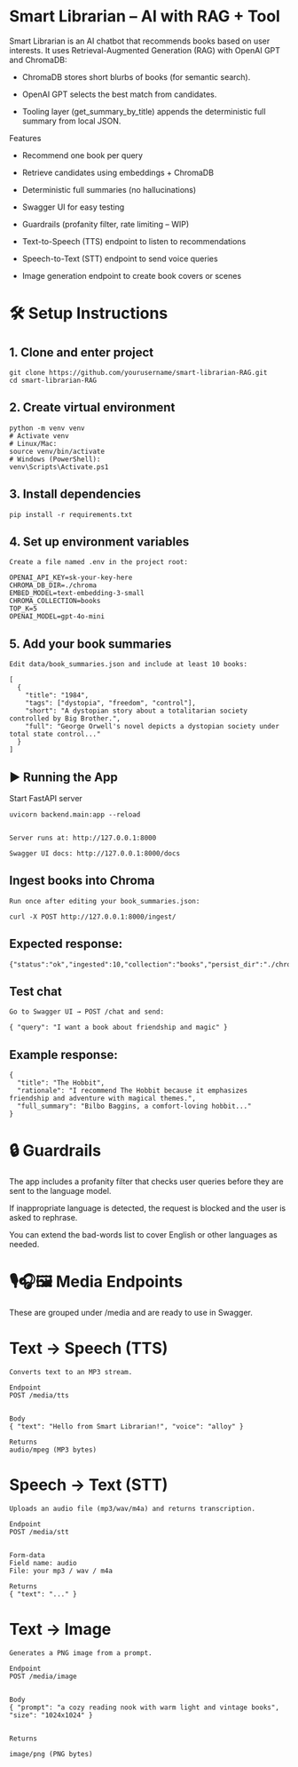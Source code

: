 # Smart Librarian – AI with RAG + Tool

Smart Librarian is an AI chatbot that recommends books based on user interests.
It uses Retrieval-Augmented Generation (RAG) with OpenAI GPT and ChromaDB:

- ChromaDB stores short blurbs of books (for semantic search).

- OpenAI GPT selects the best match from candidates.

- Tooling layer (get_summary_by_title) appends the deterministic full summary from local JSON.


Features

- Recommend one book per query

- Retrieve candidates using embeddings + ChromaDB

- Deterministic full summaries (no hallucinations)

- Swagger UI for easy testing

- Guardrails (profanity filter, rate limiting – WIP)

- Text-to-Speech (TTS) endpoint to listen to recommendations

- Speech-to-Text (STT) endpoint to send voice queries

- Image generation endpoint to create book covers or scenes



# 🛠️ Setup Instructions

## 1. Clone and enter project
```
git clone https://github.com/yourusername/smart-librarian-RAG.git
cd smart-librarian-RAG
```

## 2. Create virtual environment
```
python -m venv venv
# Activate venv
# Linux/Mac:
source venv/bin/activate
# Windows (PowerShell):
venv\Scripts\Activate.ps1
```


## 3. Install dependencies
```
pip install -r requirements.txt
```

## 4. Set up environment variables
```
Create a file named .env in the project root:

OPENAI_API_KEY=sk-your-key-here
CHROMA_DB_DIR=./chroma
EMBED_MODEL=text-embedding-3-small
CHROMA_COLLECTION=books
TOP_K=5
OPENAI_MODEL=gpt-4o-mini
```


## 5. Add your book summaries
```
Edit data/book_summaries.json and include at least 10 books:

[
  {
    "title": "1984",
    "tags": ["dystopia", "freedom", "control"],
    "short": "A dystopian story about a totalitarian society controlled by Big Brother.",
    "full": "George Orwell's novel depicts a dystopian society under total state control..."
  }
]
```


## ▶️ Running the App
Start FastAPI server
```
uvicorn backend.main:app --reload


Server runs at: http://127.0.0.1:8000

Swagger UI docs: http://127.0.0.1:8000/docs
```


## Ingest books into Chroma
```
Run once after editing your book_summaries.json:

curl -X POST http://127.0.0.1:8000/ingest/
```



## Expected response:
```
{"status":"ok","ingested":10,"collection":"books","persist_dir":"./chroma"}
```



## Test chat
```
Go to Swagger UI → POST /chat and send:

{ "query": "I want a book about friendship and magic" }
```


## Example response:
```
{
  "title": "The Hobbit",
  "rationale": "I recommend The Hobbit because it emphasizes friendship and adventure with magical themes.",
  "full_summary": "Bilbo Baggins, a comfort-loving hobbit..."
}
```
 



 
# 🔒 Guardrails

The app includes a profanity filter that checks user queries before they are sent to the language model.  

If inappropriate language is detected, the request is blocked and the user is asked to rephrase.  

You can extend the bad-words list to cover English or other languages as needed.

 


# 🎙️🎧🖼️ Media Endpoints

These are grouped under /media and are ready to use in Swagger.



# Text → Speech (TTS)
```
Converts text to an MP3 stream.

Endpoint
POST /media/tts


Body
{ "text": "Hello from Smart Librarian!", "voice": "alloy" }

Returns
audio/mpeg (MP3 bytes)
```


# Speech → Text (STT)
```
Uploads an audio file (mp3/wav/m4a) and returns transcription.

Endpoint
POST /media/stt


Form-data
Field name: audio
File: your mp3 / wav / m4a

Returns
{ "text": "..." }
```



# Text → Image
```
Generates a PNG image from a prompt.

Endpoint
POST /media/image


Body
{ "prompt": "a cozy reading nook with warm light and vintage books", "size": "1024x1024" }


Returns

image/png (PNG bytes)
```